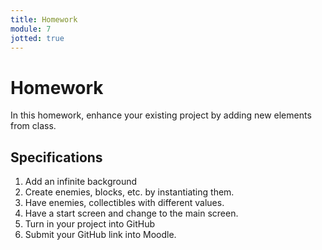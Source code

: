 ```yaml
---
title: Homework
module: 7
jotted: true
---
```


# Homework

In this homework, enhance your existing project by adding new elements from class.

## Specifications

1. Add an infinite background
2. Create enemies, blocks, etc. by instantiating them.
3. Have enemies, collectibles with different values.
4. Have a start screen and change to the main screen.
5. Turn in your project into GitHub
6. Submit your GitHub link into Moodle.

